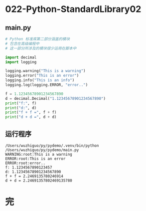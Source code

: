 # 022-Python-StandardLibrary02

## main.py

```python
# Python 标准库第二部分涵盖的模块
# 包含在高级编程中
# 这一部分所涉及的模块很少运用在脚本中

import decimal
import logging

logging.warning("This is a warning")
logging.error("This is an error")
logging.info("This is an info")
logging.log(logging.ERROR, "error..")

f = 1.12345678901234567890
d = decimal.Decimal("1.12345678901234567890")
print("f:", f)
print("d:", d)
print("f + f =", f + f)
print("d + d =", d + d)

```

## 运行程序

    /Users/wuzhiguo/py/pydemo/.venv/bin/python /Users/wuzhiguo/py/pydemo/main.py 
    WARNING:root:This is a warning
    ERROR:root:This is an error
    ERROR:root:error..
    f: 1.1234567890123457
    d: 1.12345678901234567890
    f + f = 2.2469135780246914
    d + d = 2.24691357802469135780


# 完